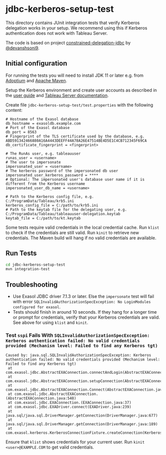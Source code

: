 # jdbc-kerberos-setup-test

This directory contains JUnit integration tests that verify Kerberos delegation works in your setup. We recommend using this if Kerberos authentication does not work with Tableau Server.

The code is based on project [constrained-delegation-jdbc](https://github.com/devanshsoni9/constrained-delegation-jdbc) by [@devanshsoni9](https://github.com/devanshsoni9).

## Initial configuration

For running the tests you will need to install JDK 11 or later e.g. from [Adoptium](https://adoptium.net/) and [Apache Maven](https://maven.apache.org/).

Setup the Kerberos environment and create user accounts as described in the [user guide](../doc/user_guide/user_guide.md) and [Tableau Server documentation](https://help.tableau.com/current/server/en-us/kerberos_delegation_jdbc.htm).

Create file `jdbc-kerberos-setup-test/test.properties` with the following content:

```properties
# Hostname of the Exasol database
db_hostname = exasoldb.example.com
# Port of the Exasol database
db_port = 8563
# Fingerprint of the TLS certificate used by the database, e.g. ABD591342466880A16A4443DEEFF44A78A26E47514BE4D5E1C4CB712345F69CA
db_certificate_fingerprint = <fingerprint>

# The RunAs user, e.g. tableauuser
runas_user = <username>
# The user to impersonate
impersonated_user = <username>
# The kerberos password of the impersonated db user
impersonated_user_kerberos_password = ****
# Optional: The impersonated user's database user name if it is different from the Kerberos username
impersonated_user_db_name = <username>

# Path to the Kerberos config file, e.g. C:/ProgramData/Tableau/krb5.ini
kerberos_config_file = C:/path/to/krb5.ini
# Path to the keytab file for the delegating user, e.g. C:/ProgramData/Tableau/tableauuser-delegation.keytab
keytab_file = C:/path/to/kt.keytab
```

Some tests require valid credentials in the local credential cache. Run `klist` to check if the credentials are still valid. Run `kinit` to retrieve new credentials. The Maven build will hang if no valid credentials are available.

## Run Tests

```sh
cd jdbc-kerberos-setup-test
mvn integration-test
```

## Troubleshooting

* Use Exasol JDBC driver 7.1.3 or later. Else the `impersonate` test will fail with error `SQLInvalidAuthorizationSpecException: No LoginModules configured for exasol`.
* Tests should finish in around 10 seconds. If they hang for a longer time or prompt for credentials, verify that your Kerberos credentials are valid. See above for using `klist` and `kinit`.

### Test `sspi` Fails With `SQLInvalidAuthorizationSpecException: Kerberos authentication failed: No valid credentials provided (Mechanism level: Failed to find any Kerberos tgt)`

```
Caused by: java.sql.SQLInvalidAuthorizationSpecException: Kerberos authentication failed: No valid credentials provided (Mechanism level: Failed to find any Kerberos tgt)
 at com.exasol.jdbc.AbstractEXAConnection.connectAndLogin(AbstractEXAConnection.java:2369)
 at com.exasol.jdbc.AbstractEXAConnection.setupConnection(AbstractEXAConnection.java:1553)
 at com.exasol.jdbc.AbstractEXAConnection.Connect(AbstractEXAConnection.java:1432)
 at com.exasol.jdbc.AbstractEXAConnection.(AbstractEXAConnection.java:548)
 at com.exasol.jdbc.EXAConnection.(EXAConnection.java:37)
 at com.exasol.jdbc.EXADriver.connect(EXADriver.java:239)
 at java.sql/java.sql.DriverManager.getConnection(DriverManager.java:677)
 at java.sql/java.sql.DriverManager.getConnection(DriverManager.java:189)
 at com.exasol.kerberos.KerberosConnectionFixture.createConnection(KerberosConnectionFixture.java:179)
```

Ensure that `klist` shows credentials for your current user. Run `kinit <user>@EXAMPLE.COM` to get valid credentials.
